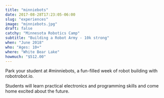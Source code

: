 ```yaml
---
title: "minniebots"
date: 2017-08-28T17:23:05-06:00
slug: "experiences"
image: "minniebots.jpg"
draft: false
catchy: "Minnesota Robotics Camp"
subtitle: "Building a Robot Army - 10k strong"
when: "June 2018"
who: "Ages: 10+"
where: "White Bear Lake"
howmuch: "$512.00"
---
```

Park your student at #minniebots, a fun-filled week of robot building with robotrobot.io.

Students will learn practical electronics and programming skills and come home excited about the future.
